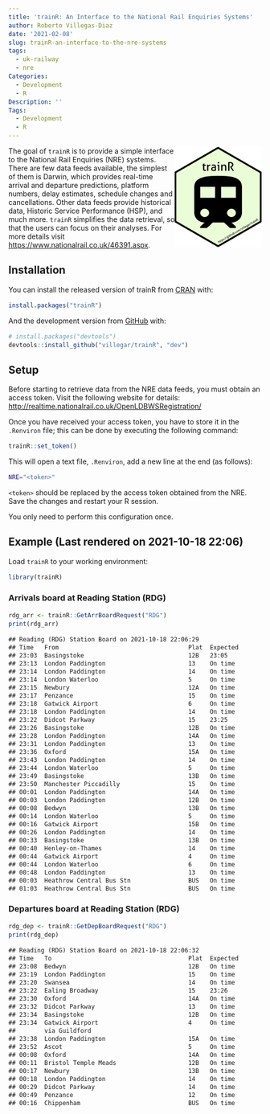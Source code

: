 ```yaml
---
title: 'trainR: An Interface to the National Rail Enquiries Systems'
author: Roberto Villegas-Diaz
date: '2021-02-08'
slug: trainR-an-interface-to-the-nre-systems
tags:
  - uk-railway
  - nre
Categories:
  - Development
  - R
Description: ''
Tags:
  - Development
  - R
---
```


<img src="https://raw.githubusercontent.com/villegar/trainR/main/inst/images/logo.png" alt="logo" align="right" height=200px/>

The goal of `trainR` is to provide a simple interface to the 
National Rail Enquiries (NRE) systems. There are few data feeds 
available, the simplest of them is Darwin, which provides real-time 
arrival and departure predictions, platform numbers, delay estimates, 
schedule changes and cancellations. Other data feeds provide historical 
data, Historic Service Performance (HSP), and much more. `trainR` 
simplifies the data retrieval, so that the users can focus on their 
analyses. For more details visit 
https://www.nationalrail.co.uk/46391.aspx.

## Installation

You can install the released version of trainR from [CRAN](https://CRAN.R-project.org) with:

``` r
install.packages("trainR")
```

And the development version from [GitHub](https://github.com/) with:

``` r
# install.packages("devtools")
devtools::install_github("villegar/trainR", "dev")
```

## Setup
Before starting to retrieve data from the NRE data feeds, you must obtain an access token. 
Visit the following website for details: http://realtime.nationalrail.co.uk/OpenLDBWSRegistration/

Once you have received your access token, you have to store it in the `.Renviron` file; this can be 
done by executing the following command:


```r
trainR::set_token()
```

This will open a text file, `.Renviron`, add a new line at the end (as follows):

```bash
NRE="<token>"
```

`<token>` should be replaced by the access token obtained from the NRE. Save the changes and restart 
your R session.

You only need to perform this configuration once.

## Example (Last rendered on 2021-10-18 22:06)

Load `trainR` to your working environment:

```r
library(trainR)
```

### Arrivals board at Reading Station (RDG)


```r
rdg_arr <- trainR::GetArrBoardRequest("RDG")
print(rdg_arr)
```

```
## Reading (RDG) Station Board on 2021-10-18 22:06:29
## Time   From                                    Plat  Expected
## 23:03  Basingstoke                             12B   23:05
## 23:13  London Paddington                       13    On time
## 23:14  London Paddington                       14    On time
## 23:14  London Waterloo                         5     On time
## 23:15  Newbury                                 12A   On time
## 23:17  Penzance                                15    On time
## 23:18  Gatwick Airport                         6     On time
## 23:18  London Paddington                       14    On time
## 23:22  Didcot Parkway                          15    23:25
## 23:26  Basingstoke                             12B   On time
## 23:28  London Paddington                       14A   On time
## 23:31  London Paddington                       13    On time
## 23:36  Oxford                                  15A   On time
## 23:43  London Paddington                       14    On time
## 23:44  London Waterloo                         5     On time
## 23:49  Basingstoke                             13B   On time
## 23:50  Manchester Piccadilly                   15    On time
## 00:01  London Paddington                       14A   On time
## 00:03  London Paddington                       12B   On time
## 00:08  Bedwyn                                  13B   On time
## 00:14  London Waterloo                         5     On time
## 00:16  Gatwick Airport                         15B   On time
## 00:26  London Paddington                       14    On time
## 00:33  Basingstoke                             13B   On time
## 00:40  Henley-on-Thames                        14    On time
## 00:44  Gatwick Airport                         4     On time
## 00:44  London Waterloo                         6     On time
## 00:48  London Paddington                       13    On time
## 00:03  Heathrow Central Bus Stn                BUS   On time
## 01:03  Heathrow Central Bus Stn                BUS   On time
```

### Departures board at Reading Station (RDG)


```r
rdg_dep <- trainR::GetDepBoardRequest("RDG")
print(rdg_dep)
```

```
## Reading (RDG) Station Board on 2021-10-18 22:06:32
## Time   To                                      Plat  Expected
## 23:08  Bedwyn                                  12B   On time
## 23:19  London Paddington                       15    On time
## 23:20  Swansea                                 14    On time
## 23:22  Ealing Broadway                         15    23:26
## 23:30  Oxford                                  14A   On time
## 23:32  Didcot Parkway                          13    On time
## 23:34  Basingstoke                             12B   On time
## 23:34  Gatwick Airport                         4     On time
##        via Guildford                           
## 23:38  London Paddington                       15A   On time
## 23:52  Ascot                                   5     On time
## 00:08  Oxford                                  14A   On time
## 00:11  Bristol Temple Meads                    12B   On time
## 00:17  Newbury                                 13B   On time
## 00:18  London Paddington                       14    On time
## 00:29  Didcot Parkway                          14    On time
## 00:49  Penzance                                12    On time
## 00:16  Chippenham                              BUS   On time
```
